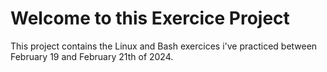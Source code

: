 # Welcome to this Exercice Project
This project contains the Linux and Bash exercices i've practiced between 
February 19 and February 21th of 2024.